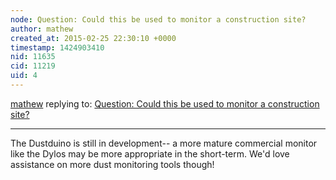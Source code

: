 ```yaml
---
node: Question: Could this be used to monitor a construction site? 
author: mathew
created_at: 2015-02-25 22:30:10 +0000
timestamp: 1424903410
nid: 11635
cid: 11219
uid: 4
---
```




[mathew](../profile/mathew) replying to: [Question: Could this be used to monitor a construction site? ](../notes/DustinBlock/02-24-2015/question-could-this-be-used-to-monitor-a-construction-site)

----
The Dustduino is still in development-- a more mature commercial monitor like the Dylos may be more appropriate in the short-term.  We'd love assistance on more dust monitoring tools though!